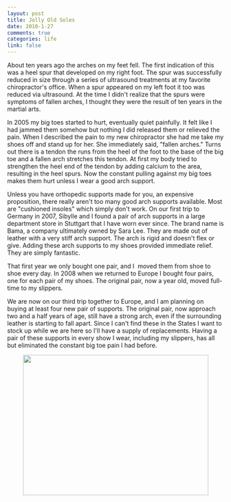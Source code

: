 ```yaml
--- 
layout: post
title: Jolly Old Soles
date: 2010-1-27
comments: true
categories: life
link: false
---
```

About ten years ago the arches on my feet fell. The first indication of this was a heel spur that developed on my right foot. The spur was successfully reduced in size through a series of ultrasound treatments at my favorite chiropractor's office. When a spur appeared on my left foot it too was reduced via ultrasound. At the time I didn't realize that the spurs were symptoms of fallen arches, I thought they were the result of ten years in the martial arts.

In 2005 my big toes started to hurt, eventually quiet painfully. It felt like I had jammed them somehow but nothing I did released them or relieved the pain. When I described the pain to my new chiropractor she had me take my shoes off and stand up for her. She immediately said, "fallen arches." Turns out there is a tendon the runs from the heel of the foot to the base of the big toe and a fallen arch stretches this tendon. At first my body tried to strengthen the heel end of the tendon by adding calcium to the area, resulting in the heel spurs. Now the constant pulling against my big toes makes them hurt unless I wear a good arch support.

Unless you have orthopedic supports made for you, an expensive proposition, there really aren't too many good arch supports available. Most are "cushioned insoles" which simply don't work. On our first trip to Germany in 2007, Sibylle and I found a pair of arch supports in a large department store in Stuttgart that I have worn ever since. The brand name is Bama, a company ultimately owned by Sara Lee. They are made out of leather with a very stiff arch support. The arch is rigid and doesn't flex or give. Adding these arch supports to my shoes provided immediate relief. They are simply fantastic.

That first year we only bought one pair, and I  moved them from shoe to shoe every day. In 2008 when we returned to Europe I bought four pairs, one for each pair of my shoes. The original pair, now a year old, moved full-time to my slippers.

We are now on our third trip together to Europe, and I am planning on buying at least four new pair of supports. The original pair, now approach two and a half years of age, still have a strong arch, even if the surrounding leather is starting to fall apart. Since I can't find these in the States I want to stock up while we are here so I'll have a supply of replacements. Having a pair of these supports in every show I wear, including my slippers, has all but eliminated the constant big toe pain I had before.
<p style="text-align: center;"><a href="http://zanshin.net/wp-content/uploads/2010/01/oldAndNew.png"><img class="aligncenter size-full wp-image-2245" title="oldAndNew" src="http://zanshin.net/wp-content/uploads/2010/01/oldAndNew.png" alt="" width="431" height="326" /></a></p>
